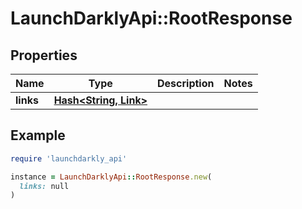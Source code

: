 # LaunchDarklyApi::RootResponse

## Properties

| Name | Type | Description | Notes |
| ---- | ---- | ----------- | ----- |
| **links** | [**Hash&lt;String, Link&gt;**](Link.md) |  |  |

## Example

```ruby
require 'launchdarkly_api'

instance = LaunchDarklyApi::RootResponse.new(
  links: null
)
```

